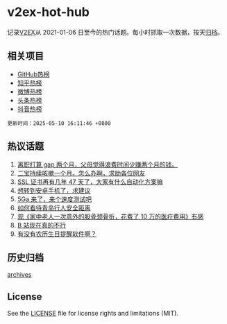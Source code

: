 # v2ex-hot-hub

 记录[V2EX](https://www.v2ex.com/)从 2021-01-06 日至今的热门话题。每小时抓取一次数据，按天[归档](archives)。
 
 ## 相关项目

- [GitHub热榜](https://github.com/snaildev/github-hot-hub)
- [知乎热榜](https://github.com/snaildev/zhihu-hot-hub)
- [微博热榜](https://github.com/snaildev/weibo-hot-hub)
- [头条热榜](https://github.com/snaildev/toutiao-hot-hub)
- [抖音热榜](https://github.com/snaildev/douyin-hot-hub)


 `更新时间：2025-05-10 16:11:46 +0800`

## 热议话题

1. [离职打算 gap 两个月，父母觉得浪费时间少赚两个月的钱。](https://www.v2ex.com/t/1130723)
1. [二宝持续咳嗽一个月，怎么办啊，求助各位网友](https://www.v2ex.com/t/1130809)
1. [SSL 证书再有几年 47 天了，大家有什么自动化方案嘛](https://www.v2ex.com/t/1130748)
1. [想转到安卓手机了，求建议](https://www.v2ex.com/t/1130815)
1. [5Ga 来了，来个速度测试吧](https://www.v2ex.com/t/1130733)
1. [如何看待青岛行人安全距离](https://www.v2ex.com/t/1130812)
1. [观《家中老人一次意外的股骨颈骨折，花费了 10 万的医疗费用》有感](https://www.v2ex.com/t/1130739)
1. [B 站现在真的不行](https://www.v2ex.com/t/1130732)
1. [有没有农历生日提醒软件啊？](https://www.v2ex.com/t/1130778)

## 历史归档

[archives](archives)

## License

See the [LICENSE](LICENSE) file for license rights and limitations (MIT).
